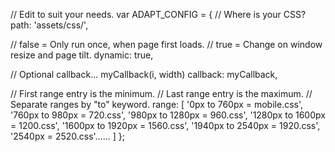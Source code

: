 // Edit to suit your needs.
var ADAPT_CONFIG = {
  // Where is your CSS?
  path: 'assets/css/',

  // false = Only run once, when page first loads.
  // true = Change on window resize and page tilt.
  dynamic: true,

  // Optional callback... myCallback(i, width)
  callback: myCallback,

  // First range entry is the minimum.
  // Last range entry is the maximum.
  // Separate ranges by "to" keyword.
  range: [
    '0px    to 760px  = mobile.css',
    '760px  to 980px  = 720.css',
    '980px  to 1280px = 960.css',
    '1280px to 1600px = 1200.css',
    '1600px to 1920px = 1560.css',
    '1940px to 2540px = 1920.css',
    '2540px           = 2520.css'......
  ]
};
